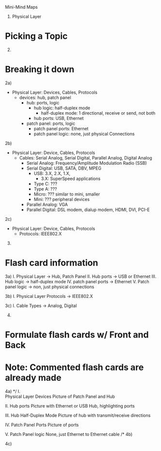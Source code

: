 Mini-Mind Maps

1. Physical Layer
# Picking a Topic

2.
# Breaking it down

2a)
- Physical Layer: Devices, Cables, Protocols
  - devices: hub, patch panel
    - hub: ports, logic
      - hub logic: half-duplex mode
        - half-duplex mode: 1 directional, receive or send, not both
      - hub ports: USB, Ethernet
    - patch panel: ports, logic
      - patch panel ports: Ethernet
      - patch panel logic: none, just physical Connections

2b)
- Physical Layer: Device, Cables, Protocols
  - Cables: Serial Analog, Serial Digital, Parallel Analog, Digital Analog
    - Serial Analog: Frequency/Amplitude Modulation Radio (SSB)
    - Serial Digital: USB, SATA, DBV, MPEG
      - USB: 3.X, 2.X, 1.X,
        - 3.X: SuperSpeed applications
      - Type C: ???
      - Type A: ???
      - Micro: ??? similar to mini, smaller
      - Mini: ??? peripheral devices
    - Parallel Analog: VGA
    - Parallel Digital: DSL modem, dialup modem, HDMI, DVI, PCI-E

2c)
- Physical Layer: Device, Cables, Protocols
  - Protocols: IEEE802.X

3.
# Flash card information

3a)
I.  Physical Layer -> Hub, Patch Panel
II. Hub ports -> USB or Ethernet
III.  Hub logic -> half-duplex mode
IV. patch panel ports -> Ethernet
V.  Patch panel logic -> non, just physical connections

3b)
I.  Physical Layer Protocols -> IEEE802.X

3c)
I.  Cable Types -> Analog, Digital

4.
# Formulate flash cards w/ Front and Back
# Note: Commented flash cards are already made
4a)
*/
I.  
    Physical Layer Devices
    Picture of Patch Panel and Hub

II.
    Hub ports
    Picture with Ethernet or USB Hub, highlighting ports

III.
    Hub Half-Duplex Mode
    Picture of hub with transmit/receive directions

IV.
    Patch Panel Ports
    Picture of ports

V.
    Patch Panel logic
    None, just Ethernet to Ethernet cable
/*
4b)


4c)
